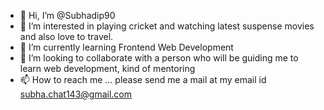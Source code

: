 - 👋 Hi, I’m @Subhadip90
- 👀 I’m interested in playing cricket and watching latest suspense movies and also love to travel.
- 🌱 I’m currently learning Frontend Web Development
- 💞️ I’m looking to collaborate with a person who will be guiding me to learn web development, kind of mentoring
- 📫 How to reach me ... please send me a mail at my email id subha.chat143@gmail.com

<!---
Subhadip90/Subhadip90 is a ✨ special ✨ repository because its `README.md` (this file) appears on your GitHub profile.
You can click the Preview link to take a look at your changes.
--->
